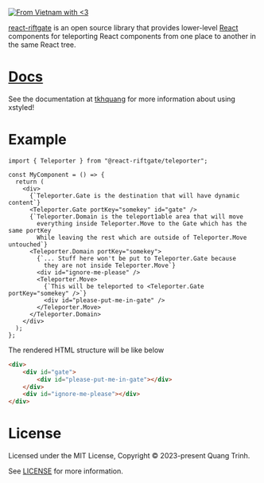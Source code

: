 [![From Vietnam with <3](https://raw.githubusercontent.com/webuild-community/badge/master/svg/love.svg)](https://webuild.community)

[react-riftgate](https://github.com/tkhquang/react-riftgate) is an open source library that provides lower-level [React](https://reactjs.org/)
components for teleporting React components from one place to another in the same React tree. 

# [Docs](https://github.com/tkhquang/react-riftgate)

See the documentation at [tkhquang](https://github.com/tkhquang/react-riftgate) for more information about using xstyled!

# Example

```tsx
import { Teleporter } from "@react-riftgate/teleporter";

const MyComponent = () => {
  return (
    <div>
      {`Teleporter.Gate is the destination that will have dynamic content`}
      <Teleporter.Gate portKey="somekey" id="gate" />
      {`Teleporter.Domain is the teleport1able area that will move
        everything inside Teleporter.Move to the Gate which has the same portKey
        While leaving the rest which are outside of Teleporter.Move untouched`}
      <Teleporter.Domain portKey="somekey">
        {`... Stuff here won't be put to Teleporter.Gate because
          they are not inside Teleporter.Move`}
        <div id="ignore-me-please" />
        <Teleporter.Move>
          {`This will be teleported to <Teleporter.Gate portKey="somekey" />`}
          <div id="please-put-me-in-gate" />
        </Teleporter.Move>
      </Teleporter.Domain>
    </div>
  );
};
```

The rendered HTML structure will be like below

```html
<div>
    <div id="gate">
        <div id="please-put-me-in-gate"></div>
    </div>
    <div id="ignore-me-please"></div>
</div>
```

# License

Licensed under the MIT License, Copyright © 2023-present Quang Trinh.

See [LICENSE](https://github.com/tkhquang/react-riftgate/blob/main/LICENSE.md) for more information.
